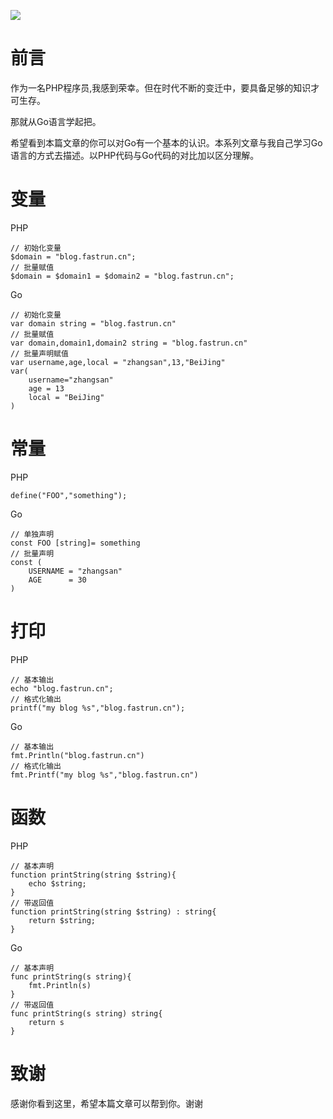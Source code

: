 ![](https://resources.blog.fastrun.cn/wp-content/uploads/2018/10/2978289583-5bd423e85207c_articlex.png)

# 前言
作为一名PHP程序员,我感到荣幸。但在时代不断的变迁中，要具备足够的知识才可生存。

那就从Go语言学起把。

希望看到本篇文章的你可以对Go有一个基本的认识。本系列文章与我自己学习Go语言的方式去描述。以PHP代码与Go代码的对比加以区分理解。
# 变量
PHP
```
// 初始化变量
$domain = "blog.fastrun.cn";
// 批量赋值
$domain = $domain1 = $domain2 = "blog.fastrun.cn";

```
Go
```
// 初始化变量
var domain string = "blog.fastrun.cn"
// 批量赋值
var domain,domain1,domain2 string = "blog.fastrun.cn"
// 批量声明赋值
var username,age,local = "zhangsan",13,"BeiJing"
var(
    username="zhangsan"
    age = 13
    local = "BeiJing"
)
```
# 常量
PHP
```
define("FOO","something");
```
Go
```
// 单独声明
const FOO [string]= something
// 批量声明
const (
	USERNAME = "zhangsan"
	AGE      = 30
)
```
# 打印
PHP
```
// 基本输出
echo "blog.fastrun.cn";
// 格式化输出
printf("my blog %s","blog.fastrun.cn");
```
Go
```
// 基本输出
fmt.Println("blog.fastrun.cn")
// 格式化输出
fmt.Printf("my blog %s","blog.fastrun.cn")
```
# 函数
PHP
```
// 基本声明
function printString(string $string){
    echo $string;
}
// 带返回值
function printString(string $string) : string{
    return $string;
}
```
Go
```
// 基本声明
func printString(s string){
    fmt.Println(s)
}
// 带返回值
func printString(s string) string{
    return s
}
```
# 致谢
感谢你看到这里，希望本篇文章可以帮到你。谢谢